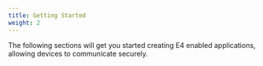 ```yaml
---
title: Getting Started
weight: 2
---
```


The following sections will get you started creating E4 enabled applications, allowing devices to communicate securely.
